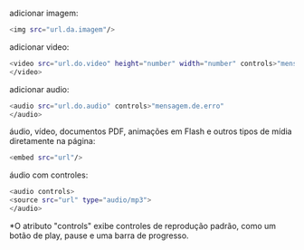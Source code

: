 adicionar imagem:
```bash
<img src="url.da.imagem"/>
```
adicionar video:
```bash
<video src="url.do.video" height="number" width="number" controls>"mensagem.de.erro"
</video>
```
adicionar audio:
```bash
<audio src="url.do.audio" controls>"mensagem.de.erro"
</audio>
```
áudio, vídeo, documentos PDF, animações em Flash e outros tipos de mídia diretamente na página:
```bash
<embed src="url"/>
```
áudio com controles:
```bash
<audio controls>
<source src="url" type="audio/mp3">
</audio> 
```
*O atributo "controls" exibe controles de reprodução padrão,
como um botão de play, pause e uma barra de progresso.